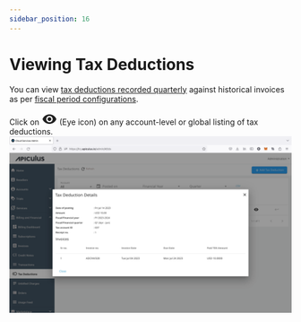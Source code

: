 ```yaml
---
sidebar_position: 16
---
```

# Viewing Tax Deductions

You can view [tax deductions recorded quarterly](RecordingTaxDeductions) against historical invoices as per [fiscal period configurations](/docs/GettingStarted/BillingandFinancials/ConfiguringTaxDeductions). 

Click on ![Eye icon](img/Eye.png) (Eye icon) on any account-level or global listing of tax deductions.
![Viewing Tax Deductions](img/ViewingTaxDeductions.png)



